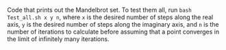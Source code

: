 Code that prints out the Mandelbrot set. To test them all, run `bash Test_all.sh x y n`, where `x` is the desired number of steps along the real axis, `y` is the desired number of steps along the imaginary axis, and `n` is the number of iterations to calculate before assuming that a point converges in the limit of infinitely many iterations.
